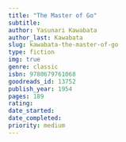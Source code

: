 ```yaml
---
title: "The Master of Go"
subtitle: 
author: Yasunari Kawabata
author_last: Kawabata
slug: kawabata-the-master-of-go
type: fiction
img: true
genre: classic
isbn: 9780679761068
goodreads_id: 13752
publish_year: 1954
pages: 189
rating: 
date_started:
date_completed:
priority: medium
---
```

